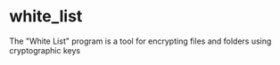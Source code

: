 # white_list
The "White List" program is a tool for encrypting files and folders using cryptographic keys
